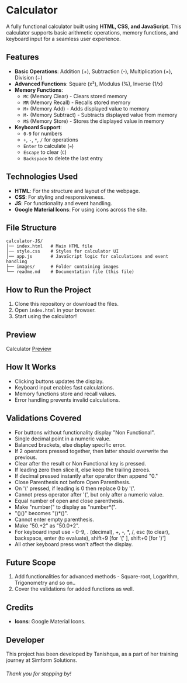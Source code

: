 # Calculator

A fully functional calculator built using **HTML, CSS, and JavaScript**. This calculator supports basic arithmetic operations, memory functions, and keyboard input for a seamless user experience.

## Features

- **Basic Operations**: Addition (+), Subtraction (-), Multiplication (×), Division (÷)
- **Advanced Functions**: Square (x²), Modulus (%), Inverse (1/x)
- **Memory Functions**:
  - `MC` (Memory Clear) - Clears stored memory
  - `MR` (Memory Recall) - Recalls stored memory
  - `M+` (Memory Add) - Adds displayed value to memory
  - `M-` (Memory Subtract) - Subtracts displayed value from memory
  - `MS` (Memory Store) - Stores the displayed value in memory
- **Keyboard Support**:
  - `0-9` for numbers
  - `+`, `-`, `*`, `/` for operations
  - `Enter` to calculate (`=`)
  - `Escape` to clear (`C`)
  - `Backspace` to delete the last entry

## Technologies Used

- **HTML**: For the structure and layout of the webpage.
- **CSS**: For styling and responsiveness.
- **JS**: For functionality and event handling.
- **Google Material Icons**: For using icons across the site.

## File Structure

```
calculator-JS/
│── index.html   # Main HTML file
│── style.css    # Styles for calculator UI
│── app.js       # JavaScript logic for calculations and event handling
├── images/      # Folder containing images
└── readme.md    # Documentation file (this file)
```

## How to Run the Project

1. Clone this repository or download the files.
2. Open `index.html` in your browser.
3. Start using the calculator!

## Preview

Calculator [Preview](/images/Calc-Preview.png)

## How It Works

- Clicking buttons updates the display.
- Keyboard input enables fast calculations.
- Memory functions store and recall values.
- Error handling prevents invalid calculations.

## Validations Covered

- For buttons without functionality display "Non Functional".
- Single decimal point in a numeric value.
- Balanced brackets, else display specific error.
- If 2 operators pressed together, then latter should overwrite the previous.
- Clear after the result or Non Functional key is pressed.
- If leading zero then slice it, else keep the trailing zeroes.
- If decimal pressed instantly after operator then append "0."
- Close Parenthesis not before Open Parenthesis.
- On '(' pressed, if leading is 0 then replace 0 by '('.
- Cannot press operator after '(', but only after a numeric value.
- Equal number of open and close parenthesis.
- Make "number(" to display as "number\*(".
- "()()" becomes "()\*()".
- Cannot enter empty parenthesis.
- Make "50.+2" as "50.0+2".
- For keyboard input use - 0-9, . (decimal), +, -, \*, /, esc (to clear), backspace, enter (to evaluate), shift+9 [for '(' ], shift+0 [for ')']
- All other keyboard press won't affect the display.

## Future Scope

1. Add functionalities for advanced methods - Square-root, Logarithm, Trigonometry and so on..
2. Cover the validations for added functions as well.

## Credits

- **Icons**: Google Material Icons.

## Developer

This project has been developed by Tanishqua, as a part of her training journey at Simform Solutions.

###### Thank you for stopping by!
